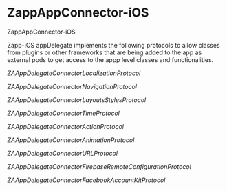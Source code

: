 # ZappAppConnector-iOS
ZappAppConnector-iOS

Zapp-iOS appDelegate implements the following protocols to allow classes from plugins or other frameworks that are being added to the app as external pods to get access to the appp level classes and functionalities.

*ZAAppDelegateConnectorLocalizationProtocol*

*ZAAppDelegateConnectorNavigationProtocol*

*ZAAppDelegateConnectorLayoutsStylesProtocol*

*ZAAppDelegateConnectorTimeProtocol*

*ZAAppDelegateConnectorActionProtocol*

*ZAAppDelegateConnectorAnimationProtocol*

*ZAAppDelegateConnectorURLProtocol*

*ZAAppDelegateConnectorFirebaseRemoteConfigurationProtocol*

*ZAAppDelegateConnectorFacebookAccountKitProtocol*
